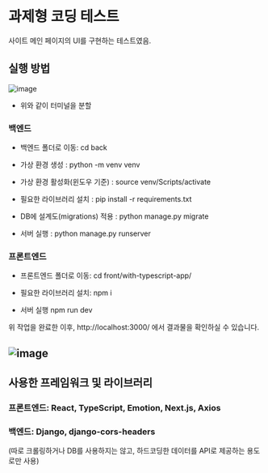 # 과제형 코딩 테스트

사이트 메인 페이지의 UI를 구현하는 테스트였음.


## 실행 방법

![image](https://user-images.githubusercontent.com/68271159/160223776-e848afa7-6a19-47de-8d1d-1347890c66dd.png)
- 위와 같이 터미널을 분할

### 백엔드

- 백엔드 폴더로 이동: cd back

- 가상 환경 생성 : python -m venv venv

- 가상 환경 활성화(윈도우 기준) : source venv/Scripts/activate

- 필요한 라이브러리 설치 : pip install -r requirements.txt

- DB에 설계도(migrations) 적용 : python manage.py migrate

- 서버 실행 : python manage.py runserver

### 프론트엔드
- 프론트엔드 폴더로 이동: cd front/with-typescript-app/

- 필요한 라이브러리 설치: npm i

- 서버 실행 npm run dev


위 작업을 완료한 이후, http://localhost:3000/ 에서 결과물을 확인하실 수 있습니다.

![image](https://user-images.githubusercontent.com/68271159/160223904-17b5f822-13fd-40c7-ba82-55d13da778ee.png)
----
## 사용한 프레임워크 및 라이브러리

### 프론트엔드: React, TypeScript, Emotion, Next.js, Axios
### 백엔드: Django, django-cors-headers
(따로 크롤링하거나 DB를 사용하지는 않고, 하드코딩한 데이터를 API로 제공하는 용도로만 사용)
